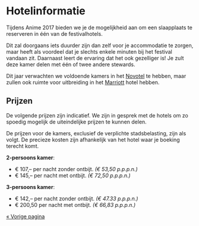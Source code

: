 # Hotelinformatie

Tijdens Anime 2017 bieden we je de mogelijkheid aan om een slaapplaats te reserveren in één van de
festivalhotels.

Dit zal doorgaans iets duurder zijn dan zelf voor je accommodatie te zorgen, maar heeft als voordeel
dat je slechts enkele minuten bij het festival vandaan zit. Daarnaast leert de ervaring dat het ook
gezelliger is! Je zult deze kamer delen met één of twee andere stewards.

Dit jaar verwachten we voldoende kamers in het
[Novotel](http://www.novotel.com/gb/hotel-5389-novotel-den-haag-world-forum/index.shtml) te hebben,
maar zullen ook ruimte voor uitbreiding in het
[Marriott](http://www.marriott.co.uk/hotels/travel/rtmmc-the-hague-marriott-hotel/) hotel hebben.

## Prijzen

<p class="waarschuwing">De volgende prijzen zijn indicatief. We zijn in gesprek met de hotels om
zo spoedig mogelijk de uiteindelijke prijzen te kunnen delen.</p>

De prijzen voor de kamers, exclusief de verplichte stadsbelasting, zijn als volgt. De precieze
kosten zijn afhankelijk van het hotel waar je boeking terecht komt.

**2-persoons kamer**:
- € 107,– per nacht zonder ontbijt. _(€ 53,50 p.p.p.n.)_
- € 145,– per nacht met ontbijt. _(€ 72,50 p.p.p.n.)_

**3-persoons kamer**:
- € 142,– per nacht zonder ontbijt. _(€ 47.33 p.p.p.n.)_
- € 200,50 per nacht met ontbijt. _(€ 66,83 p.p.p.n.)_

[« Vorige pagina](index.html)
